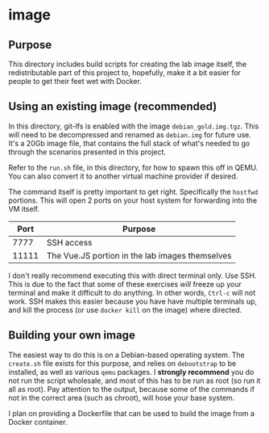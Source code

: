 # image

## Purpose

This directory includes build scripts for creating the lab image itself, the redistributable part of this project to, hopefully, make it a bit easier for people to get their feet wet with Docker.

## Using an existing image (recommended)

In this directory, git-lfs is enabled with the image `debian_gold.img.tgz`.  This will need to be decompressed and renamed as `debian.img` for future use.  It's a 20Gb image file, that contains the full stack of what's needed to go through the scenarios presented in this project.

Refer to the `run.sh` file, in this directory, for how to spawn this off in QEMU.  You can also convert it to another virtual machine provider if desired.

The command itself is pretty important to get right.  Specifically the `hostfwd` portions.  This will open 2 ports on your host system for forwarding into the VM itself.

| Port  | Purpose                                         |
|-------|-------------------------------------------------|
| 7777  | SSH access                                      |
| 11111 | The Vue.JS portion in the lab images themselves |

I don't really recommend executing this with direct terminal only.  Use SSH.  This is due to the fact that some of these exercises _will_ freeze up your terminal and make it difficult to do anything.  In other words, `Ctrl-c` will not work.  SSH makes this easier because you have have multiple terminals up, and kill the process (or use `docker kill` on the image) where directed.

## Building your own image

The easiest way to do this is on a Debian-based operating system.  The `create.sh` file exists for this purpose, and relies on `debootstrap` to be installed, as well as various `qemu` packages.  I **strongly recommend** you do not run the script wholesale, and most of this has to be run as root (so run it all as root).  Pay attention to the output, because some of the commands if not in the correct area (such as chroot), will hose your base system.

I plan on providing a Dockerfile that can be used to build the image from a Docker container.
